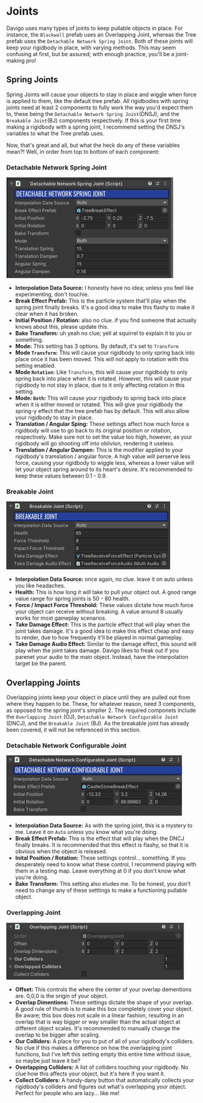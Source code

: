 # Joints

Davigo uses many types of joints to keep pullable objects in place. For instance, the `Blockwall` prefab uses an Overlapping Joint, whereas the Tree prefab uses the `Detachable Network Spring Joint`. Both of these joints will keep your rigidbody in place, with varying methods. This may seem confusing at first, but be assured; with enough practice, you'll be a joint-making pro!


## Spring Joints

Spring Joints will cause your objects to stay in place and wiggle when force is applied to them, like the default tree prefab. All rigidbodies with spring joints need at least 2 components to fully work the way you'd expect them to, these being the `Detachable Network Spring Joint`(DNSJ), and the `Breakable Joint`(BJ) components respectively. If this is your first time making a rigidbody with a spring joint, I recommend setting the DNSJ's variables to what the Tree prefab uses.

Now, that's great and all, but what the heck do any of these variables mean?! Well, in order from top to bottom of each component:

### Detachable Network Spring Joint

![DefaultTree](_media/joints/treepeefab.png)

 - **Interpolation Data Source:** I honestly have no idea; unless you feel like experimenting, don't touchie.
 - **Break Effect Prefab:** This is the particle system that'll play when the spring joint finally breaks. It's a good idea to make this flashy to make it clear when it has broken.
 - **Initial Position / Rotation:** also no clue. if you find someone that actually knows about this, please update this.
 - **Bake Transform:** uh yeah no clue; yell at squirrel to explain it to you or something.
 - **Mode:** This setting has 3 options. By default, it's set to `Transform`
 - **Mode `Transform`:** This will cause your rigidbody to only spring back into place once it has been moved. This will not apply to rotation with this setting enabled.
 - **Mode `Rotation`:** Like `Transform`, this will cause your rigidbody to only spring back into place when it is rotated. However, this will cause your rigidbody to not stay in place, due to it only affecting rotation in this setting.
 - **Mode: `Both`:** This will cause your rigidbody to spring back into place when it is either moved or rotated. This will give your rigidbody the spring-y effect that the tree prefab has by default. This will also allow your rigidbody to stay in place.
 - **Translation / Angular Sping:** These settings affect how much force a rigidbody will use to go back to its original position or rotation, respectively. Make sure not to set the value too high, however, as your rigidbody will go shooting off into oblivion, rendering it useless.
 - **Translation / Angular Dampen:** This is the modifier applied to your rigidbody's tramslation / angular force. A high value will perserve less force, causing your rigidbody to wiggle less, whereas a lower value will let your object spring around to its heart's desire. It's recommended to keep these values between 0.1 - 0.9.

### Breakable Joint

![BreakableJoint](_media/joints/breakablejoint.png)

 - **Interpolation Data Source:** once again, no clue. leave it on auto unless you like headaches.
 - **Health:** This is how long it will take to pull your object out. A good range value range for spring joints is 50 - 80 health.
 - **Force / Impact Force Threshold:** These values dictate how much force your object can receive without breaking. A value around 8 usually works for most gameplay scenarios.
 - **Take Damage Effect:** This is the particle effect that will play when the joint takes damage. It's a good idea to make this effect cheap and easy to render, due to how frequently it'll be played in normal gameplay.
 - **Take Damage Audio Effect:** Similar to the damage effect, this sound will play when the joint takes damage. Davigo likes to freak out if you parenet your audio to the main object. Instead, have the interpolation target be the parent.


## Overlapping Joints

Overlapping joints keep your object in place until they are pulled out from where they happen to be. These, for whatever reason, need 3 components, as opposed to the spring joint's simplier 2. The required componets include the `Overlapping Joint` (OJ), `Detachable Network Configurable Joint` (DNCJ), and the `Breakable Joint` (BJ). As the breakable joint has already been covered, it will not be referenced in this section.

### Detachable Network Configurable Joint

![DeNeCoJo](_media/joints/dncj.png)

 - **Interpolation Data Source:** As with the spring joint, this is a mystery to me. Leave it on `Auto` unless you know what you're doing.
 - **Break Effect Prefab:** This is the effect that will play when the DNCJ finally breaks. It is recommended that this effect is flashy, so that it is obvious when the object is released.
 - **Inital Position / Rotation:** These settings control... something. If you desperately need to know what these control, I recommend playing with them in a testing map. Leave everything at 0 if you don't know what you're doing.
 - **Bake Transform:** This setting also eludes me. To be honest, you don't need to change any of these setttings to make a functioning pullable object.

### Overlapping Joint

![overlaptown](_media/joints/overlappingjoint.png)

 - **Offset:** This controls the where the center of your overlap dementions are. 0,0,0 is the origin of your object.
 - **Overlap Dimentions:** These settings dictate the shape of your overlap. A good rule of thumb is to make this box completely cover your object. Be aware; this box does not scale in a linear fashion, resulting in an overlap that is way bigger or way smaller than the actual object at different object scales. It's recommended to manually change the overlap to be bigger after scaling.
 - **Our Colliders:** A place for you to put of all of your rigidbody's colliders. No clue if this makes a difference on how the overlapping joint functions, but I've left this setting empty this entire time without issue, so maybe just leave it be?
 - **Overlapping Colliders:** A list of colliders touching your rigidbody. No clue how this affects your object, but it's here if you want it.
 - **Collect Colliders:** A handy-dany button that automatically collects your rigidbody's colliders and figures out what's overlapping your object. Perfect for people who are lazy... like me!

